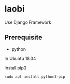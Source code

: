 # laobi

Use Django Framework

## Prerequisite
- python

In Ubuntu 18.04

Install pip3

```
sudo apt install python3-pip
```
